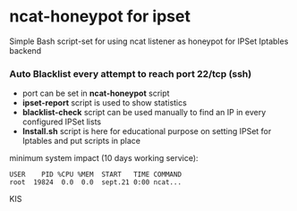 # ncat-honeypot for ipset

Simple Bash script-set for using ncat listener as honeypot for IPSet Iptables backend

### Auto Blacklist every attempt to reach port 22/tcp (ssh)

- port can be set in **ncat-honeypot** script
- **ipset-report** script is used to show statistics
- **blacklist-check** script can be used manually to find an IP in every configured IPSet lists
- **Install.sh** script is here for educational purpose on setting IPSet for Iptables and put scripts in place


minimum system impact (10 days working service):
```
USER    PID %CPU %MEM  START   TIME COMMAND
root  19824  0.0  0.0  sept.21 0:00 ncat...
```
KIS

